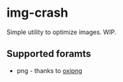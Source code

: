 # img-crash

Simple utility to optimize images. WIP.

## Supported foramts

* png - thanks to [oxipng](https://github.com/shssoichiro/oxipng)
